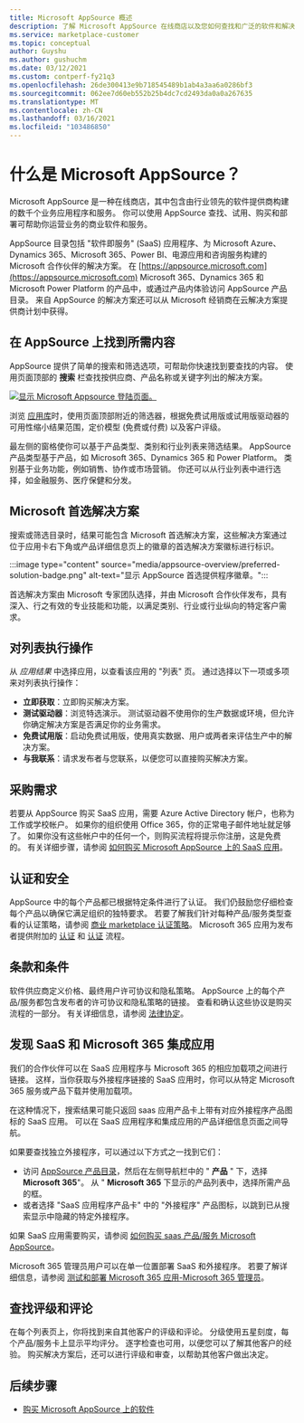 ```yaml
---
title: Microsoft AppSource 概述
description: 了解 Microsoft AppSource 在线商店以及您如何查找和广泛的软件和解决方案目录。
ms.service: marketplace-customer
ms.topic: conceptual
author: Guyshu
ms.author: gushuchm
ms.date: 03/12/2021
ms.custom: contperf-fy21q3
ms.openlocfilehash: 26de300413e9b718545489b1ab4a3aa6a0286bf3
ms.sourcegitcommit: 062ee7d60eb552b25b4dc7cd2493da0a0a267635
ms.translationtype: MT
ms.contentlocale: zh-CN
ms.lasthandoff: 03/16/2021
ms.locfileid: "103486850"
---
```

# <a name="what-is-microsoft-appsource"></a>什么是 Microsoft AppSource？

Microsoft AppSource 是一种在线商店，其中包含由行业领先的软件提供商构建的数千个业务应用程序和服务。 你可以使用 AppSource 查找、试用、购买和部署可帮助你运营业务的商业软件和服务。

AppSource 目录包括 "软件即服务" (SaaS) 应用程序、为 Microsoft Azure、Dynamics 365、Microsoft 365、Power BI、电源应用和咨询服务构建的 Microsoft 合作伙伴的解决方案。 在 [https://appsource.microsoft.com](https://appsource.microsoft.com) Microsoft 365、Dynamics 365 和 Microsoft Power Platform 的产品中，或通过产品内体验访问 AppSource 产品目录。 来自 AppSource 的解决方案还可以从 Microsoft 经销商在云解决方案提供商计划中获得。

## <a name="find-what-you-need-on-appsource"></a>在 AppSource 上找到所需内容

AppSource 提供了简单的搜索和筛选选项，可帮助你快速找到要查找的内容。 使用页面顶部的 **搜索** 栏查找按供应商、产品名称或关键字列出的解决方案。

[![显示 Microsoft Appsource 登陆页面。](media/appsource-overview/appsource-home-page.png)](media/appsource-overview/appsource-home-page.png#lightbox)

浏览 [应用库](https://appsource.microsoft.com/marketplace/apps)时，使用页面顶部附近的筛选器，根据免费试用版或试用版驱动器的可用性缩小结果范围，定价模型 (免费或付费) 以及客户评级。

最左侧的窗格使你可以基于产品类型、类别和行业列表来筛选结果。 AppSource 产品类型基于产品，如 Microsoft 365、Dynamics 365 和 Power Platform。 类别基于业务功能，例如销售、协作或市场营销。 你还可以从行业列表中进行选择，如金融服务、医疗保健和分发。

## <a name="microsoft-preferred-solutions"></a>Microsoft 首选解决方案

搜索或筛选目录时，结果可能包含 Microsoft 首选解决方案，这些解决方案通过位于应用卡右下角或产品详细信息页上的徽章的首选解决方案徽标进行标识。

:::image type="content" source="media/appsource-overview/preferred-solution-badge.png" alt-text="显示 AppSource 首选提供程序徽章。":::

首选解决方案由 Microsoft 专家团队选择，并由 Microsoft 合作伙伴发布，具有深入、行之有效的专业技能和功能，以满足类别、行业或行业纵向的特定客户需求。

## <a name="take-action-on-a-listing"></a>对列表执行操作

从 *应用结果* 中选择应用，以查看该应用的 "列表" 页。 通过选择以下一项或多项来对列表执行操作：

- **立即获取**：立即购买解决方案。
- **测试驱动器**：浏览特选演示。 测试驱动器不使用你的生产数据或环境，但允许你确定解决方案是否满足你的业务需求。
- **免费试用版**：启动免费试用版，使用真实数据、用户或两者来评估生产中的解决方案。
- **与我联系**：请求发布者与您联系，以便您可以直接购买解决方案。

## <a name="purchasing-requirements"></a>采购需求

若要从 AppSource 购买 SaaS 应用，需要 Azure Active Directory 帐户，也称为工作或学校帐户。 如果你的组织使用 Office 365，你的正常电子邮件地址就足够了。 如果你没有这些帐户中的任何一个，则购买流程将提示你注册，这是免费的。 有关详细步骤，请参阅 [如何购买 Microsoft AppSource 上的 SaaS 应用](purchase-software-appsource.md)。

## <a name="certification-and-security"></a>认证和安全

AppSource 中的每个产品都已根据特定条件进行了认证。 我们仍鼓励您仔细检查每个产品以确保它满足组织的独特要求。 若要了解我们针对每种产品/服务类型查看的认证策略，请参阅 [商业 marketplace 认证策略](/legal/marketplace/certification-policies)。 Microsoft 365 应用为发布者提供附加的 [认证](/microsoft-365-app-certification/docs/enterprise-app-certification-guide) 和 [认证](/microsoft-365-app-certification/docs/enterprise-app-attestation-guide) 流程。

## <a name="terms-and-conditions"></a>条款和条件

软件供应商定义价格、最终用户许可协议和隐私策略。 AppSource 上的每个产品/服务都包含发布者的许可协议和隐私策略的链接。 查看和确认这些协议是购买流程的一部分。 有关详细信息，请参阅 [法律协定](legal-contracts.md)。

## <a name="discover-saas-and-microsoft-365-integrated-apps"></a>发现 SaaS 和 Microsoft 365 集成应用

我们的合作伙伴可以在 SaaS 应用程序与 Microsoft 365 的相应加载项之间进行链接。 这样，当你获取与外接程序链接的 SaaS 应用时，你可以从特定 Microsoft 365 服务或产品下载并使用加载项。

在这种情况下，搜索结果可能只返回 saas 应用产品卡上带有对应外接程序产品图标的 SaaS 应用。 可以在 SaaS 应用程序和集成应用的产品详细信息页面之间导航。

如果要查找独立外接程序，可以通过以下方式之一找到它们：

- 访问 [AppSource 产品目录](https://appsource.microsoft.com/marketplace/apps/)，然后在左侧导航栏中的 " **产品** " 下，选择 **Microsoft 365**"。 从 " **Microsoft 365** 下显示的产品列表中，选择所需产品的框。
- 或者选择 "SaaS 应用程序产品卡" 中的 "外接程序" 产品图标，以跳到已从搜索显示中隐藏的特定外接程序。

如果 SaaS 应用需要购买，请参阅 [如何购买 saas 产品/服务 Microsoft AppSource](purchase-software-appsource.md)。

Microsoft 365 管理员用户可以在单一位置部署 SaaS 和外接程序。 若要了解详细信息，请参阅 [测试和部署 Microsoft 365 应用-Microsoft 365 管理员](/microsoft-365/admin/manage/test-and-deploy-microsoft-365-apps)。

## <a name="find-ratings-and-reviews"></a>查找评级和评论

在每个列表页上，你将找到来自其他客户的评级和评论。 分级使用五星刻度，每个产品/服务卡上显示平均评分。 逐字检查也可用，以便您可以了解其他客户的经验。 购买解决方案后，还可以进行评级和审查，以帮助其他客户做出决定。

## <a name="next-steps"></a>后续步骤

- [购买 Microsoft AppSource 上的软件](purchase-software-appsource.md)
